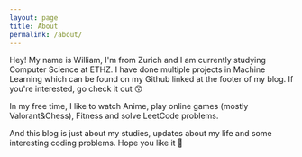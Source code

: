 ```yaml
---
layout: page
title: About
permalink: /about/
---
```


Hey! My name is William, I'm from Zurich and I am currently studying Computer Science at ETHZ. I have done multiple projects in Machine Learning which can be found on my Github linked at the footer of my blog. If you're interested, go check it out 😙 

In my free time, I like to watch Anime, play online games (mostly Valorant&Chess), Fitness and solve LeetCode problems. 

And this blog is just about my studies, updates about my life and some interesting coding problems. Hope you like it 🙂
